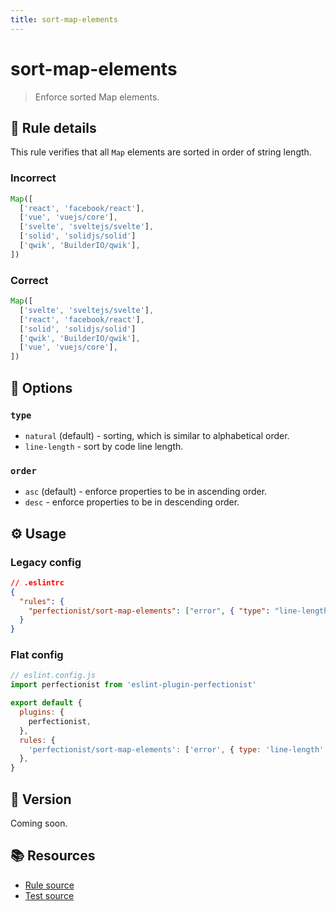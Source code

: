 ```yaml
---
title: sort-map-elements
---
```


# sort-map-elements

> Enforce sorted Map elements.

## 📖 Rule details

This rule verifies that all `Map` elements are sorted in order of string length.

### Incorrect

<!-- prettier-ignore -->
```ts
Map([
  ['react', 'facebook/react'],
  ['vue', 'vuejs/core'],
  ['svelte', 'sveltejs/svelte'],
  ['solid', 'solidjs/solid']
  ['qwik', 'BuilderIO/qwik'],
])
```

### Correct

<!-- prettier-ignore -->
```ts
Map([
  ['svelte', 'sveltejs/svelte'],
  ['react', 'facebook/react'],
  ['solid', 'solidjs/solid']
  ['qwik', 'BuilderIO/qwik'],
  ['vue', 'vuejs/core'],
])
```

## 🔧 Options

### `type`

- `natural` (default) - sorting, which is similar to alphabetical order.
- `line-length` - sort by code line length.

### `order`

- `asc` (default) - enforce properties to be in ascending order.
- `desc` - enforce properties to be in descending order.

## ⚙️ Usage

### Legacy config

```json
// .eslintrc
{
  "rules": {
    "perfectionist/sort-map-elements": ["error", { "type": "line-length", "order": "desc" }]
  }
}
```

### Flat config

```js
// eslint.config.js
import perfectionist from 'eslint-plugin-perfectionist'

export default {
  plugins: {
    perfectionist,
  },
  rules: {
    'perfectionist/sort-map-elements': ['error', { type: 'line-length', order: 'desc' }],
  },
}
```

## 🚀 Version

Coming soon.

## 📚 Resources

- [Rule source](https://github.com/azat-io/eslint-plugin-perfectionist/blob/main/rules/sort-map-elements.ts)
- [Test source](https://github.com/azat-io/eslint-plugin-perfectionist/blob/main/test/sort-map-elements.test.ts)
